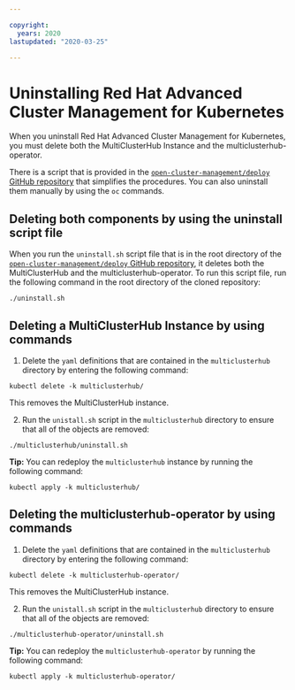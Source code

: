 ```yaml
---

copyright:
  years: 2020
lastupdated: "2020-03-25"

---
```


# Uninstalling Red Hat Advanced Cluster Management for Kubernetes

When you uninstall Red Hat Advanced Cluster Management for Kubernetes, you must delete both the MultiClusterHub Instance and the multiclusterhub-operator.

There is a script that is provided in the [`open-cluster-management/deploy` GitHub repository](https://github.com/open-cluster-management/deploy) that simplifies the procedures. You can also uninstall them manually by using the `oc` commands.

## Deleting both components by using the uninstall script file

When you run the `uninstall.sh` script file that is in the root directory of the [`open-cluster-management/deploy` GitHub repository](https://github.com/open-cluster-management/deploy), it deletes both the MultiClusterHub and the multiclusterhub-operator. To run this script file, run the following command in the root directory of the cloned repository:

```
./uninstall.sh
```

## Deleting a MultiClusterHub Instance by using commands  

1. Delete the `yaml` definitions that are contained in the `multiclusterhub` directory by entering the following command:

```
kubectl delete -k multiclusterhub/
```

This removes the MultiClusterHub instance. 

2. Run the `unistall.sh` script in the `multiclusterhub` directory to ensure that all of the objects are removed:

```
./multiclusterhub/uninstall.sh
```

**Tip:** You can redeploy the `multiclusterhub` instance by running the following command:

```
kubectl apply -k multiclusterhub/
```

## Deleting the multiclusterhub-operator by using commands

1. Delete the `yaml` definitions that are contained in the `multiclusterhub` directory by entering the following command:

```
kubectl delete -k multiclusterhub-operator/
```

This removes the MultiClusterHub instance. 

2. Run the `unistall.sh` script in the `multiclusterhub` directory to ensure that all of the objects are removed:

```
./multiclusterhub-operator/uninstall.sh
```

**Tip:** You can redeploy the `multiclusterhub-operator` by running the following command:

```
kubectl apply -k multiclusterhub-operator/
```
